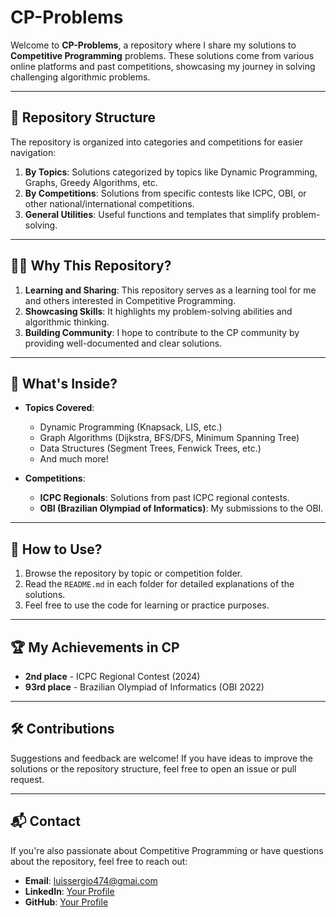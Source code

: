 # CP-Problems

Welcome to **CP-Problems**, a repository where I share my solutions to **Competitive Programming** problems. These solutions come from various online platforms and past competitions, showcasing my journey in solving challenging algorithmic problems.

---

## 📁 Repository Structure

The repository is organized into categories and competitions for easier navigation:

1. **By Topics**: Solutions categorized by topics like Dynamic Programming, Graphs, Greedy Algorithms, etc.
2. **By Competitions**: Solutions from specific contests like ICPC, OBI, or other national/international competitions.
3. **General Utilities**: Useful functions and templates that simplify problem-solving.

---

## 🧑‍💻 Why This Repository?

1. **Learning and Sharing**: This repository serves as a learning tool for me and others interested in Competitive Programming.
2. **Showcasing Skills**: It highlights my problem-solving abilities and algorithmic thinking.
3. **Building Community**: I hope to contribute to the CP community by providing well-documented and clear solutions.

---

## 📜 What's Inside?

- **Topics Covered**: 
  - Dynamic Programming (Knapsack, LIS, etc.)
  - Graph Algorithms (Dijkstra, BFS/DFS, Minimum Spanning Tree)
  - Data Structures (Segment Trees, Fenwick Trees, etc.)
  - And much more!

- **Competitions**:
  - **ICPC Regionals**: Solutions from past ICPC regional contests.
  - **OBI (Brazilian Olympiad of Informatics)**: My submissions to the OBI.

---

## 🚀 How to Use?

1. Browse the repository by topic or competition folder.
2. Read the `README.md` in each folder for detailed explanations of the solutions.
3. Feel free to use the code for learning or practice purposes.

---

## 🏆 My Achievements in CP

- **2nd place** - ICPC Regional Contest (2024)
- **93rd place** - Brazilian Olympiad of Informatics (OBI 2022)

---

## 🛠 Contributions

Suggestions and feedback are welcome! If you have ideas to improve the solutions or the repository structure, feel free to open an issue or pull request.

---

## 📬 Contact

If you're also passionate about Competitive Programming or have questions about the repository, feel free to reach out:

- **Email**: luissergio474@gmai.com
- **LinkedIn**: [Your Profile](https://www.linkedin.com/in/s%C3%A9rgio-santos26/)
- **GitHub**: [Your Profile](https://github.com/sergiolsf)
